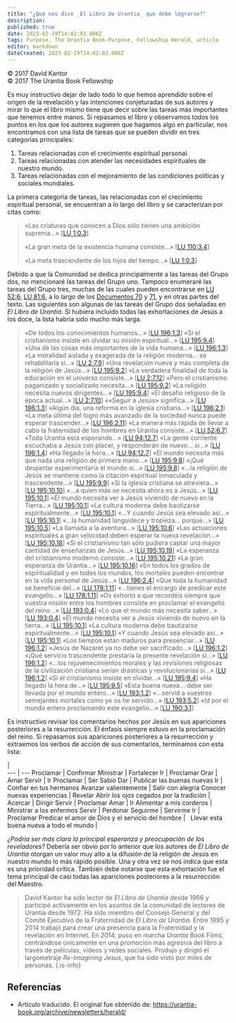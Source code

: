```yaml
---
title: "¿Qué nos dice _El Libro de Urantia_ que debe lograrse?"
description: 
published: true
date: 2023-02-19T14:02:03.086Z
tags: Purpose, The Urantia Book—Purpose, Fellowship Herald, article
editor: markdown
dateCreated: 2023-02-19T14:02:03.086Z
---
```


<p class="v-card v-sheet theme--light grey lighten-3 px-2">© 2017 David Kantor<br>© 2017 The Urantia Book Fellowship</p>

Es muy instructivo dejar de lado todo lo que hemos aprendido sobre el origen de la revelación y las intenciones conjeturadas de sus autores y mirar lo que el libro mismo tiene que decir sobre las tareas más importantes que tenemos entre manos. Si repasamos el libro y observamos todos los puntos en los que los autores sugieren que hagamos algo en particular, nos encontramos con una lista de tareas que se pueden dividir en tres categorías principales:

1. Tareas relacionadas con el crecimiento espiritual personal.
2. Tareas relacionadas con atender las necesidades espirituales de nuestro mundo.
3. Tareas relacionadas con el mejoramiento de las condiciones políticas y sociales mundiales.

La primera categoría de tareas, las relacionadas con el crecimiento espiritual personal, se encuentran a lo largo del libro y se caracterizan por citas como:

> «Las criaturas que conocen a Dios sólo tienen una ambición suprema...» [[LU 1:0.3](/es/The_Urantia_Book/1#p0_3)]
>
> «La gran meta de la existencia humana consiste...» [[LU 110:3.4](/es/The_Urantia_Book/110#p3_4)]
>
> «La meta trascendente de los hijos del tiempo...» [[LU 1:0.3](/es/The_Urantia_Book/1#p0_3)]

Debido a que la Comunidad se dedica principalmente a las tareas del Grupo dos, no mencionaré las tareas del Grupo uno. Tampoco enumeraré las tareas del Grupo tres, muchas de las cuales pueden encontrarse en [LU 52:6](/es/The_Urantia_Book/52#p6), [LU 81:6](/es/The_Urantia_Book/81#p6), a lo largo de los [Documentos 70](/es/The_Urantia_Book/70) y [71](/es/The_Urantia_Book/71), y en otras partes del texto. Las siguientes son algunas de las tareas del Grupo dos señaladas en _El Libro de Urantia_. Si hubiera incluido todas las exhortaciones de Jesús a los doce, la lista habría sido mucho más larga.

> «De todos los conocimientos humanos...» [[LU 196:1.3](/es/The_Urantia_Book/196#p1_3)]
> «Si el cristianismo insiste en olvidar su misión espiritual...» [[LU 195:9.4](/es/The_Urantia_Book/195#p9_4)]
> «Una de las cosas más importantes de la vida humana...» [[LU 196:1.3](/es/The_Urantia_Book/196#p1_3)]
> «La moralidad aislada y exagerada de la religión moderna... se rehabilitaría si...» [[LU 2:7.9](/es/The_Urantia_Book/2#p7_9)]
> «Una revelación nueva y más completa de la religión de Jesús...» [[LU 195:9.2](/es/The_Urantia_Book/195#p9_2)]
> «La verdadera finalidad de toda la educación en el universo consiste...» [[LU 2:7.12](/es/The_Urantia_Book/2#p7_12)]
> «Pero el cristianismo paganizado y socializado necesita...» [[LU 195:9.2](/es/The_Urantia_Book/195#p9_2)]
> «La religión necesita nuevos dirigentes...» [[LU 195:9.4](/es/The_Urantia_Book/195#p9_4)]
> «El desafío religioso de la época actual...» [[LU 2:7.10](/es/The_Urantia_Book/2#p7_10)]
> ««Seguir a Jesús» significa...» [[LU 196:1.3](/es/The_Urantia_Book/196#p1_3)]
> «Algún día, una reforma en la iglesia cristiana...» [[LU 196:2.1](/es/The_Urantia_Book/196#p2_1)]
> «La meta última del logro más avanzado de la sociedad nunca puede esperar trascender...» [[LU 196:2.11](/es/The_Urantia_Book/196#p2_11)]
> «La manera más rápida de llevar a cabo la fraternidad de los hombres en Urantia consiste...» [[LU 52:6.7](/es/The_Urantia_Book/52#p6_7)]
> «Toda Urantia está esperando...» [[LU 94:12.7](/es/The_Urantia_Book/94#p12_7)]
> «La gente corriente escuchaba a Jesús con placer, y responderán de nuevo... si...» [[LU 196:1.4](/es/The_Urantia_Book/196#p1_4)]
> «Ha llegado la hora...» [[LU 94:12.7](/es/The_Urantia_Book/94#p12_7)]
> «El mundo necesita más que nada una religión de primera mano...» [[LU 195:9.8](/es/The_Urantia_Book/195#p9_8)]
> «¡Qué despertar experimentaría el mundo si...» [[LU 195:9.8](/es/The_Urantia_Book/195#p9_8)]
> «...la religión de Jesús se mantiene como la citación espiritual inmaculada y trascendente...» [[LU 195:9.9](/es/The_Urantia_Book/195#p9_9)]
> «Si la iglesia cristiana se atreviera...» [[LU 195:10.10](/es/The_Urantia_Book/195#p10_10)]
> «...a quien más se necesita ahora es a Jesús...» [[LU 195:10.1](/es/The_Urantia_Book/195#p10_1)]
> «El mundo necesita ver a Jesús viviendo de nuevo en la Tierra...» [[LU 195:10.1](/es/The_Urantia_Book/195#p10_1)]
> «La cultura moderna debe bautizarse espiritualmente...» [[LU 195:10.1](/es/The_Urantia_Book/195#p10_1)]
> «...Y cuando Jesús sea elevado así...» [[LU 195:10.1](/es/The_Urantia_Book/195#p10_1)]
> «...la humanidad languidece y tropieza... porque...» [[LU 195:10.5](/es/The_Urantia_Book/195#p10_5)]
> «La llamada a la aventura...» [[LU 195:10.6](/es/The_Urantia_Book/195#p10_6)]
> «Las actuaciones espirituales a gran velocidad deben esperar la nueva revelación...» [[LU 195:10.18](/es/The_Urantia_Book/195#p10_18)]
> «Si el cristianismo tan sólo pudiera captar una mayor cantidad de enseñanzas de Jesús...» [[LU 195:10.19](/es/The_Urantia_Book/195#p10_19)]
> «La esperanza del cristianismo moderno consiste...» [[LU 195:10.21](/es/The_Urantia_Book/195#p10_21)]
> «La gran esperanza de Urantia...» [[LU 195:10.16](/es/The_Urantia_Book/195#p10_16)]
> «En todos los grados de espiritualidad y en todos los mundos, los mortales pueden encontrar en la vida personal de Jesús...» [[LU 196:2.4](/es/The_Urantia_Book/196#p2_4)]
> «Que toda la humanidad se beneficie del...» [[LU 178:1.11](/es/The_Urantia_Book/178#p1_11)]
> «...tienes el encargo de predicar este evangelio...» [[LU 178:1.11](/es/The_Urantia_Book/178#p1_11)]
> «Os exhorto a que recordéis siempre que vuestra misión entre los hombres consiste en proclamar el evangelio del reino...» [[LU 193:0.4](/es/The_Urantia_Book/193#p0_4)]
> «Lo que el mundo más necesita saber...» [[LU 193:0.4](/es/The_Urantia_Book/193#p0_4)]
> «El mundo necesita ver a Jesús viviendo de nuevo en la tierra...» [[LU 195:10.1](/es/The_Urantia_Book/195#p10_1)]
> «La cultura moderna debe bautizarse espiritualmente...» [[LU 195:10.1](/es/The_Urantia_Book/195#p10_1)]
> «Y cuando Jesús sea elevado así...» [[LU 195:10.1](/es/The_Urantia_Book/195#p10_1)]
> «Los tiempos están maduros para presenciar...» [[LU 196:1.2](/es/The_Urantia_Book/196#p1_2)]
> «Jesús de Nazaret ya no debe ser sacrificado...» [[LU 196:1.2](/es/The_Urantia_Book/196#p1_2)]
> «¡Qué servicio trascendente prestaría la presente revelación si...» [[LU 196:1.2](/es/The_Urantia_Book/196#p1_2)]
> «...los rejuvenecimientos morales y las revisiones religiosas de la civilización cristiana serían drásticas y revolucionarias si...» [[LU 196:1.2](/es/The_Urantia_Book/196#p1_2)]
> «Si el cristianismo insiste en olvidar...» [[LU 195:9.4](/es/The_Urantia_Book/195#p9_4)]
> «Ha llegado la hora de...» [[LU 195:9.5](/es/The_Urantia_Book/195#p9_5)]
> «Esta buena nueva... debe ser llevada por el mundo entero...» [[LU 193:1.2](/es/The_Urantia_Book/193#p1_2)]
> «...servid a vuestros semejantes mortales como yo os he servido...» [[LU 193:5.2](/es/The_Urantia_Book/193#p5_2)]
> «Id por el mundo entero proclamando este evangelio...» [[LU 190:3.1](/es/The_Urantia_Book/190#p3_1)]

Es instructivo revisar los comentarios hechos por Jesús en sus apariciones posteriores a la resurrección. El énfasis siempre estuvo en la proclamación del reino. Si repasamos sus apariciones posteriores a la resurrección y extraemos los verbos de acción de sus comentarios, terminamos con esta lista:

|  
--- | ---
Proclamar | Confirmar
Ministrar | Fortalecer
Ir | Proclamar
Orar | Amar
Servir | Ir
Proclamar | Ser Sabio
Dar | Publicar las buenas nuevas
Ir | Confiar en tus hermanos
Avanzar valientemente | Salir con alegría
Conocer nuevas experiencias | Revelar
Abrir los ojos cegados por la tradición |  
Acercar | Dirigir
Servir | Proclamar
Amar | Ir
Alimentar a mis corderos | Ministrar a los enfermos
Servir | Perdonar
Seguirme | Servirme
Ir | Proclamar
Predicar el amor de Dios y el servicio del hombre | &nbsp; 
Llevar esta buena nueva a todo el mundo | &nbsp;  

_¿Podría ser más clara la principal esperanza y preocupación de los reveladores?_ Debería ser obvio por lo anterior que los autores de _El Libro de Urantia_ otorgan un valor muy alto a la difusión de la religión de Jesús en nuestro mundo lo más rápido posible. Una y otra vez se nos indica que esta es una prioridad crítica. También debe notarse que esta exhortación fue el tema principal de casi todas las apariciones posteriores a la resurrección del Maestro.

> David Kantor ha sido lector de _El Libro de Urantia_ desde 1966 y participó activamente en los asuntos de la comunidad de lectores de Urantia desde 1972. Ha sido miembro del Consejo General y del Comité Ejecutivo de la Fraternidad de _El Libro de Urantia_. Entre 1995 y 2014 trabajó para crear una presencia para la Fraternidad y la revelación en Internet. En 2014, puso en marcha _Urantia Book_ Films, centrándose únicamente en una promoción más agresiva del libro a través de películas, vídeos y redes sociales. Produjo y dirigió el largometraje _Re-Imagining Jesus_, que ha sido visto por miles de personas.
{.is-info}


## Referencias

- Artículo traducido. El original fue obtenido de: https://urantia-book.org/archive/newsletters/herald/